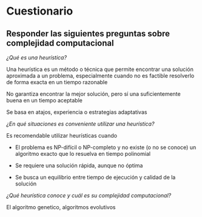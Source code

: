 # Cuestionario

## Responder las siguientes preguntas sobre complejidad computacional

*¿Qué es una heurística?*

Una heurística es un método o técnica que permite encontrar una solución aproximada a un problema, especialmente cuando no es factible resolverlo de forma exacta en un tiempo razonable

No garantiza encontrar la mejor solución, pero sí una suficientemente buena en un tiempo aceptable

Se basa en atajos, experiencia o estrategias adaptativas

*¿En qué situaciones es conveniente utilizar una heurística?*

Es recomendable utilizar heurísticas cuando

- El problema es NP-difícil o NP-completo y no existe (o no se conoce) un algoritmo exacto que lo resuelva en tiempo polinomial

- Se requiere una solución rápida, aunque no óptima

- Se busca un equilibrio entre tiempo de ejecución y calidad de la solución

*¿Qué heurística conoce y cuál es su complejidad computacional?*

El algoritmo genetico, algoritmos evolutivos
